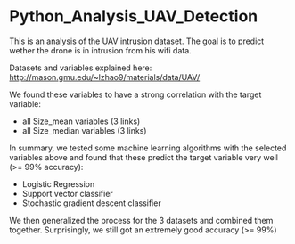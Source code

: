 # Python_Analysis_UAV_Detection

This is an analysis of the UAV intrusion dataset. The goal is to predict wether the drone is in intrusion from his wifi data.

Datasets and variables explained here:  http://mason.gmu.edu/~lzhao9/materials/data/UAV/


We found these variables to have a strong correlation with the target variable:
- all Size_mean variables (3 links)
- all Size_median variables (3 links)


In summary, we tested some machine learning algorithms with the selected variables above and found that these predict the target variable very well (>= 99% accuracy):
- Logistic Regression
- Support vector classifier
- Stochastic gradient descent classifier


We then generalized the process for the 3 datasets and combined them together. Surprisingly, we still got an extremely good accuracy (>= 99%)


